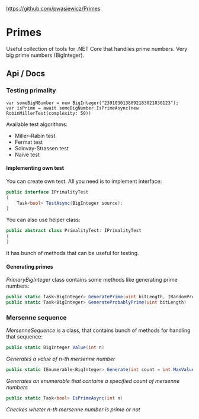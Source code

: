 ﻿https://github.com/pwasiewicz/Primes

# Primes
Useful collection of tools for .NET Core that handlies prime numbers. Very big prime numbers (BigInteger).

## Api / Docs

### Testing primality

```x@
var someBigNBumber = new BigInteger("2391030138092183021830123");
var isPrime = await someBigNumber.IsPrimeAsync(new RobinMillerTest(complexity: 50))
```

Available test algorithms:
- Miller–Rabin test
- Fermat test
- Solovay-Strassen test
- Naive test

#### Implementing own test

You can create own test. All you need is to implement interface:

```c#
public interface IPrimalityTest
{
    Task<bool> TestAsync(BigInteger source);
}
```

You can also use helper class:

```c#
public abstract class PrimalityTest: IPrimalityTest
{
}
```

It has bunch of methods that can be useful for testing.

#### Generating primes

*PrimaryBigInteger* class contains some methods like generating prime numbers:

```c#
public static Task<BigInteger> GeneratePrime(uint bitLength, IRandomProvider randomProvider, IPrimalityTest primalityTest)
public static Task<BigInteger> GenerateProbablyPrime(uint bitLength)
```

### Mersenne sequence

*MersenneSequence* is a class, that contains bunch of methods for handling that sequence:

```c#
public static BigInteger Value(int n)
``` 
*Generates a value of n-th mersenne number*

```c#
public static IEnumerable<BigInteger> Generate(int count = int.MaxValue)
``` 
*Generates an enumerable that contains a specified count of mersenne numbers*

```c#
public static Task<bool> IsPrimeAsync(int n)
``` 
*Checkes wheter n-th mersenne number is prime or not*